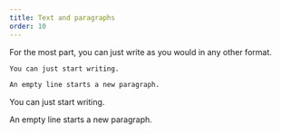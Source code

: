 ```yaml
---
title: Text and paragraphs
order: 10
---
```


For the most part, you can just write as you would in any other format.

```md
You can just start writing.

An empty line starts a new paragraph.
```
You can just start writing.

An empty line starts a new paragraph.

